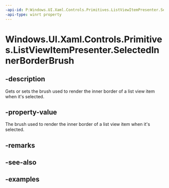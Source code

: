 ```yaml
---
-api-id: P:Windows.UI.Xaml.Controls.Primitives.ListViewItemPresenter.SelectedInnerBorderBrush
-api-type: winrt property
---
```


# Windows.UI.Xaml.Controls.Primitives.ListViewItemPresenter.SelectedInnerBorderBrush

<!--
public Windows.UI.Xaml.Media.Brush SelectedInnerBorderBrush { get; set; }
-->


## -description

Gets or sets the brush used to render the inner border of a list view item when it's selected.

## -property-value

The brush used to render the inner border of a list view item when it's selected.

## -remarks

## -see-also

## -examples


